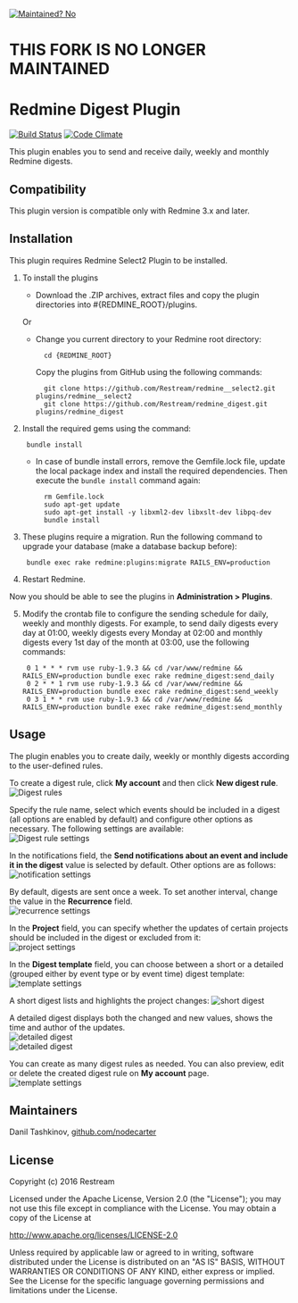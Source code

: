 [![Maintained? No](https://img.shields.io/badge/maintained%3F-no!-red.svg)](https://shields.io/)
# THIS FORK IS NO LONGER MAINTAINED

# Redmine Digest Plugin

[![Build Status](https://travis-ci.org/Restream/redmine_digest.png)](https://travis-ci.org/Restream/redmine_digest)
[![Code Climate](https://codeclimate.com/github/Restream/redmine_digest.png)](https://codeclimate.com/github/Restream/redmine_digest)

This plugin enables you to send and receive daily, weekly and monthly Redmine digests.

## Compatibility

This plugin version is compatible only with Redmine 3.x and later.

## Installation

This plugin requires Redmine Select2 Plugin to be installed.

1. To install the plugins
    * Download the .ZIP archives, extract files and copy the plugin directories into #{REDMINE_ROOT}/plugins.
    
    Or

    * Change you current directory to your Redmine root directory:  

            cd {REDMINE_ROOT}
            
      Copy the plugins from GitHub using the following commands:
      
            git clone https://github.com/Restream/redmine__select2.git plugins/redmine__select2
            git clone https://github.com/Restream/redmine_digest.git plugins/redmine_digest
            
2. Install the required gems using the command:  

        bundle install  

    * In case of bundle install errors, remove the Gemfile.lock file, update the local package index and install the required dependencies. Then execute the `bundle install` command again:  

            rm Gemfile.lock
            sudo apt-get update
            sudo apt-get install -y libxml2-dev libxslt-dev libpq-dev
            bundle install
            
3. These plugins require a migration. Run the following command to upgrade your database (make a database backup before):  

        bundle exec rake redmine:plugins:migrate RAILS_ENV=production

4. Restart Redmine.

Now you should be able to see the plugins in **Administration > Plugins**.

5. Modify the crontab file to configure the sending schedule for daily, weekly and monthly digests. For example, to send daily digests every day at 01:00, weekly digests every Monday at 02:00 and monthly digests every 1st day of the month at 03:00, use the following commands:

        0 1 * * * rvm use ruby-1.9.3 && cd /var/www/redmine && RAILS_ENV=production bundle exec rake redmine_digest:send_daily
        0 2 * * 1 rvm use ruby-1.9.3 && cd /var/www/redmine && RAILS_ENV=production bundle exec rake redmine_digest:send_weekly
        0 3 1 * * rvm use ruby-1.9.3 && cd /var/www/redmine && RAILS_ENV=production bundle exec rake redmine_digest:send_monthly

## Usage

The plugin enables you to create daily, weekly or monthly digests according to the user-defined rules.

To create a digest rule, click **My account** and then click **New digest rule**.  
![Digest rules](doc/digest_1.png)

Specify the rule name, select which events should be included in a digest (all options are enabled by default) and configure other options as necessary. The following settings are available:  
![Digest rule settings](doc/digest_2.png)

In the notifications field, the **Send notifications about an event and include it in the digest** value is selected by default. Other options are as follows:  
![notification settings](doc/digest_2_1.png)

By default, digests are sent once a week. To set another interval, change the value in the **Recurrence** field.  
![recurrence settings](doc/digest_2_2.png)

In the **Project** field, you can specify whether the updates of certain projects should be included in the digest or excluded from it:  
![project settings](doc/digest_2_3.png)

In the **Digest template** field, you can choose between a short or a detailed (grouped either by event type or by event time) digest template:  
![template settings](doc/digest_2_4.png)

A short digest lists and highlights the project changes:
![short digest](doc/digest_4.png)

A detailed digest displays both the changed and new values, shows the time and author of the updates.  
![detailed digest](doc/digest_5.png)  
![detailed digest](doc/digest_6.png)

You can create as many digest rules as needed. You can also preview, edit or delete the created  digest rule on **My account** page.  
![template settings](doc/digest_3.png)

## Maintainers

Danil Tashkinov, [github.com/nodecarter](https://github.com/nodecarter)

## License

Copyright (c) 2016 Restream

Licensed under the Apache License, Version 2.0 (the "License");
you may not use this file except in compliance with the License.
You may obtain a copy of the License at

http://www.apache.org/licenses/LICENSE-2.0

Unless required by applicable law or agreed to in writing, software
distributed under the License is distributed on an "AS IS" BASIS,
WITHOUT WARRANTIES OR CONDITIONS OF ANY KIND, either express or implied.
See the License for the specific language governing permissions and
limitations under the License.
